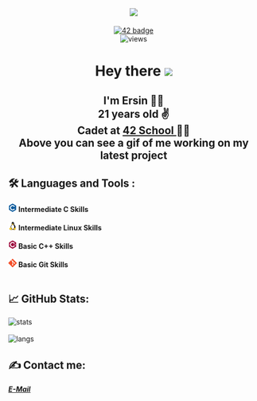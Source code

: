 

<!--
**080sinner/080sinner** is a ✨ _special_ ✨ repository because its `README.md` (this file) appears on your GitHub profile.

Here are some ideas to get you started:

- 🔭 I’m currently working on ...
- 🌱 I’m currently learning ...
- 👯 I’m looking to collaborate on ...
- 🤔 I’m looking for help with ...
- 💬 Ask me about ...
- 📫 How to reach me: ...
- 😄 Pronouns: ...
- ⚡ Fun fact: ...
-->

<div id="header" align="center">
    <img src="https://media.giphy.com/media/3oKIPnAiaMCws8nOsE/giphy.gif" width="200"/>
</div>
<br>
<div id="badges" align="center">
  <a href="https://profile.intra.42.fr/users/eozben">
    <img src="https://img.shields.io/badge/42_Profile-lightblue?style=flat-square&logo=42logo.png;base64" alt="42 badge" width="80"/>
  </a>
  <br>
  <img src="https://komarev.com/ghpvc/?username=080sinner&style=flat-square&color=blue" alt="views"/>
  <h1>
    Hey there
    <img src="https://media.giphy.com/media/hvRJCLFzcasrR4ia7z/giphy.gif" width="30px"/>
  </h1>
  <h2>
    I'm Ersin 👨‍💻 <br> 21 years old ✌️ <br> Cadet at <a href="https://www.42heilbronn.de/en/">42 School </a>👨‍🎓<br>
    Above you can see a gif of me working on my latest project
  </h2>
 </div>

## :hammer_and_wrench: Languages and Tools :
 <div id="tools" align="left">
     <h4>
      <img src="https://raw.githubusercontent.com/devicons/devicon/2ae2a900d2f041da66e950e4d48052658d850630/icons/c/c-plain.svg" alt="c" width="17" height="17">  Intermediate C Skills
     <br> <br>
   <img src="https://raw.githubusercontent.com/devicons/devicon/2ae2a900d2f041da66e950e4d48052658d850630/icons/linux/linux-original.svg" alt="linux" width="17" height="17">
     Intermediate Linux Skills
    <br> <br>
    <img src="https://raw.githubusercontent.com/devicons/devicon/2ae2a900d2f041da66e950e4d48052658d850630/icons/cplusplus/cplusplus-plain.svg" alt="cpp" width="17" height="17">
     Basic C++ Skills
    <br> <br>
    <img src="https://raw.githubusercontent.com/devicons/devicon/2ae2a900d2f041da66e950e4d48052658d850630/icons/git/git-plain.svg" alt="git" width="17" height="17">
     Basic Git Skills
      <br> <br>
    </h4>
  </div>
 

 ##  📈 GitHub Stats:
 <div id="stats" align="left">
  <img src="http://github-readme-streak-stats.herokuapp.com/?user=080sinner&theme=dark&date_format=M%20j%5B%2C%20Y%5D" alt="stats"/> <br> <br>
    <img src="https://github-readme-stats.vercel.app/api/top-langs/?username=080sinner&layout=compact&theme=vision-friendly-dark" alt="langs"/>
 </div>
 
 ## :writing_hand: Contact me:
 <div id="email" align=left>
    <h5>
      <a href="mailto:eozben@student.42heilbronn.de">
        E-Mail </a>
  </h5>
  </div>
